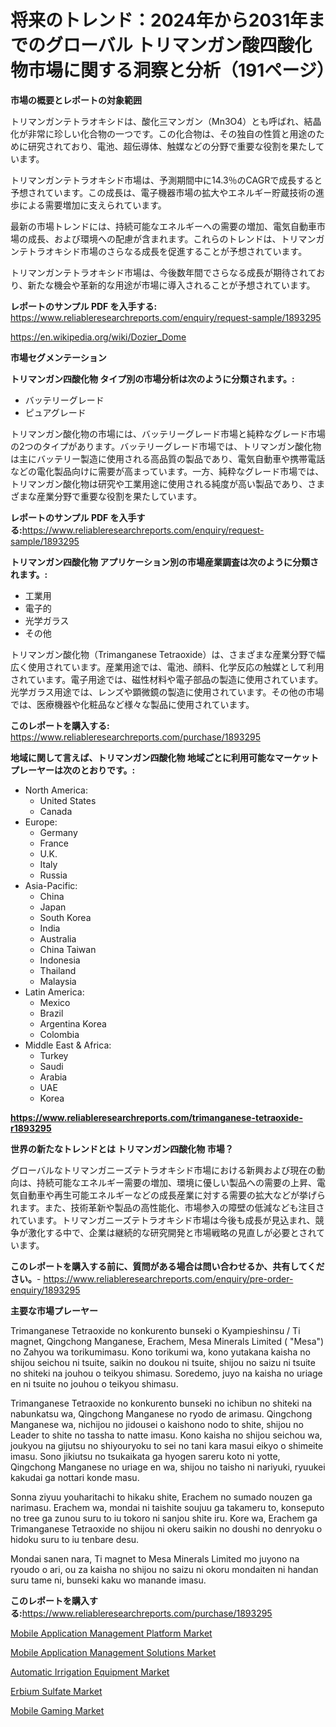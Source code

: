 <p><h1>将来のトレンド：2024年から2031年までのグローバル トリマンガン酸四酸化物市場に関する洞察と分析（191ページ）</h1></p><p><strong>市場の概要とレポートの対象範囲</strong></p>
<p><p>トリマンガンテトラオキシドは、酸化三マンガン（Mn3O4）とも呼ばれ、結晶化が非常に珍しい化合物の一つです。この化合物は、その独自の性質と用途のために研究されており、電池、超伝導体、触媒などの分野で重要な役割を果たしています。</p><p>トリマンガンテトラオキシド市場は、予測期間中に14.3％のCAGRで成長すると予想されています。この成長は、電子機器市場の拡大やエネルギー貯蔵技術の進歩による需要増加に支えられています。</p><p>最新の市場トレンドには、持続可能なエネルギーへの需要の増加、電気自動車市場の成長、および環境への配慮が含まれます。これらのトレンドは、トリマンガンテトラオキシド市場のさらなる成長を促進することが予想されています。</p><p>トリマンガンテトラオキシド市場は、今後数年間でさらなる成長が期待されており、新たな機会や革新的な用途が市場に導入されることが予想されています。</p></p>
<p><strong>レポートのサンプル PDF を入手する:</strong> <a href="https://www.reliableresearchreports.com/enquiry/request-sample/1893295">https://www.reliableresearchreports.com/enquiry/request-sample/1893295</a></p>
<p><a href="https://en.wikipedia.org/wiki/Dozier_Dome">https://en.wikipedia.org/wiki/Dozier_Dome</a></p>
<p><strong>市場セグメンテーション</strong></p>
<p><strong>トリマンガン四酸化物 タイプ別の市場分析は次のように分類されます。:</strong></p>
<p><ul><li>バッテリーグレード</li><li>ピュアグレード</li></ul></p>
<p><p>トリマンガン酸化物の市場には、バッテリーグレード市場と純粋なグレード市場の2つのタイプがあります。バッテリーグレード市場では、トリマンガン酸化物は主にバッテリー製造に使用される高品質の製品であり、電気自動車や携帯電話などの電化製品向けに需要が高まっています。一方、純粋なグレード市場では、トリマンガン酸化物は研究や工業用途に使用される純度が高い製品であり、さまざまな産業分野で重要な役割を果たしています。</p></p>
<p><strong>レポートのサンプル PDF を入手する:</strong><a href="https://www.reliableresearchreports.com/enquiry/request-sample/1893295">https://www.reliableresearchreports.com/enquiry/request-sample/1893295</a></p>
<p><strong> トリマンガン四酸化物 アプリケーション別の市場産業調査は次のように分類されます。:</strong></p>
<p><ul><li>工業用</li><li>電子的</li><li>光学ガラス</li><li>その他</li></ul></p>
<p><p>トリマンガン酸化物（Trimanganese Tetraoxide）は、さまざまな産業分野で幅広く使用されています。産業用途では、電池、顔料、化学反応の触媒として利用されています。電子用途では、磁性材料や電子部品の製造に使用されています。光学ガラス用途では、レンズや顕微鏡の製造に使用されています。その他の市場では、医療機器や化粧品など様々な製品に使用されています。</p></p>
<p><strong>このレポートを購入する:</strong> <a href="https://www.reliableresearchreports.com/purchase/1893295">https://www.reliableresearchreports.com/purchase/1893295</a></p>
<p><strong>地域に関して言えば、トリマンガン四酸化物 地域ごとに利用可能なマーケットプレーヤーは次のとおりです。:</strong></p>
<p><ul>
    <li>
        North America:
        <ul>
            <li>United States</li>
            <li>Canada</li>
        </ul>
    </li>
    <li>
        Europe:
        <ul>
            <li>Germany</li>
            <li>France</li>
            <li>U.K.</li>
            <li>Italy</li>
            <li>Russia</li>
        </ul>
    </li>
    <li>
        Asia-Pacific:
        <ul>
            <li>China</li>
            <li>Japan</li>
            <li>South Korea</li>
            <li>India</li>
            <li>Australia</li>
            <li>China Taiwan</li>
            <li>Indonesia</li>
            <li>Thailand</li>
            <li>Malaysia</li>
        </ul>
    </li>
    <li>
        Latin America:
        <ul>
            <li>Mexico</li>
            <li>Brazil</li>
            <li>Argentina Korea</li>
            <li>Colombia</li>
        </ul>
    </li>
    <li>
        Middle East & Africa:
        <ul>
            <li>Turkey</li>
            <li>Saudi</li>
            <li>Arabia</li>
            <li>UAE</li>
            <li>Korea</li>
        </ul>
    </li>
    </ul></p>
<p><strong><a href="https://www.reliableresearchreports.com/trimanganese-tetraoxide-r1893295">https://www.reliableresearchreports.com/trimanganese-tetraoxide-r1893295</a></strong></p>
<p><strong>世界の新たなトレンドとは トリマンガン四酸化物 市場？</strong></p>
<p><p>グローバルなトリマンガニーズテトラオキシド市場における新興および現在の動向は、持続可能なエネルギー需要の増加、環境に優しい製品への需要の上昇、電気自動車や再生可能エネルギーなどの成長産業に対する需要の拡大などが挙げられます。また、技術革新や製品の高性能化、市場参入の障壁の低減なども注目されています。トリマンガニーズテトラオキシド市場は今後も成長が見込まれ、競争が激化する中で、企業は継続的な研究開発と市場戦略の見直しが必要とされています。</p></p>
<p><strong>このレポートを購入する前に、質問がある場合は問い合わせるか、共有してください。</strong>- <a href="https://www.reliableresearchreports.com/enquiry/pre-order-enquiry/1893295">https://www.reliableresearchreports.com/enquiry/pre-order-enquiry/1893295</a></p>
<p><strong>主要な市場プレーヤー</strong></p>
<p><p>Trimanganese Tetraoxide no konkurento bunseki o Kyampieshinsu / Ti magnet, Qingchong Manganese, Erachem, Mesa Minerals Limited ( "Mesa") no Zahyou wa torikumimasu. Kono torikumi wa, kono yutakana kaisha no shijou seichou ni tsuite, saikin no doukou ni tsuite, shijou no saizu ni tsuite no shiteki na jouhou o teikyou shimasu. Soredemo, juyo na kaisha no uriage en ni tsuite no jouhou o teikyou shimasu.</p><p>Trimanganese Tetraoxide no konkurento bunseki no ichibun no shiteki na nabunkatsu wa, Qingchong Manganese no ryodo de arimasu. Qingchong Manganese wa, nichijou no jidousei o kaishono nodo to shite, shijou no Leader to shite no tassha to natte imasu. Kono kaisha no shijou seichou wa, joukyou na gijutsu no shiyouryoku to sei no tani kara masui eikyo o shimeite imasu. Sono jikiutsu no tsukaikata ga hyogen sareru koto ni yotte, Qingchong Manganese no uriage en wa, shijou no taisho ni nariyuki, ryuukei kakudai ga nottari konde masu. </p><p>Sonna ziyuu youharitachi to hikaku shite, Erachem no sumado nouzen ga narimasu. Erachem wa, mondai ni taishite soujuu ga takameru to, konseputo no tree ga zunou suru to iu tokoro ni sanjou shite iru. Kore wa, Erachem ga Trimanganese Tetraoxide no shijou ni okeru saikin no doushi no denryoku o hidoku suru to iu tenbare desu. </p><p>Mondai sanen nara, Ti magnet to Mesa Minerals Limited mo juyono na ryoudo o ari, ou za kaisha no shijou no saizu ni okoru mondaiten ni handan suru tame ni, bunseki kaku wo manande imasu.</p></p>
<p><strong>このレポートを購入する:</strong><a href="https://www.reliableresearchreports.com/purchase/1893295">https://www.reliableresearchreports.com/purchase/1893295</a></p>
<p><p><a href="https://github.com/prosalinda88/Market-Research-Report-List-5/blob/main/mobile-application-management-platform-market.md">Mobile Application Management Platform Market</a></p><p><a href="https://github.com/globismark/Market-Research-Report-List-4/blob/main/mobile-application-management-solutions-market.md">Mobile Application Management Solutions Market</a></p><p><a href="https://issuu.com/reportprime-2/docs/automatic-irrigation-equipment-market-size-2030.pp">Automatic Irrigation Equipment Market</a></p><p><a href="https://www.linkedin.com/pulse/insights-erbium-sulfate-market-share-competitive-landscape-period-rvdlf">Erbium Sulfate Market</a></p><p><a href="https://medium.com/@emiliomartelli542/mobile-gaming-market-trends-focusing-on-mobile-gaming-market-insight-and-forecast-analysis-2024-f576d7dad6fd">Mobile Gaming Market</a></p></p>
